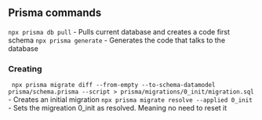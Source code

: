 ## Prisma commands
`npx prisma db pull` - Pulls current database and creates a code first schema
`npx prisma generate` - Generates the code that talks to the database


### Creating 
` npx prisma migrate diff --from-empty --to-schema-datamodel prisma/schema.prisma --script > prisma/migrations/0_init/migration.sql` - Creates an initial migration
`npx prisma migrate resolve --applied 0_init` - Sets the migreation 0_init as resolved. Meaning no need to reset it